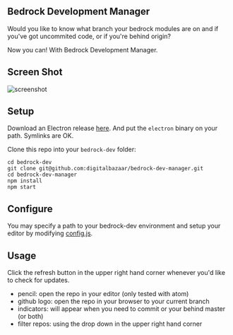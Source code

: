 ## Bedrock Development Manager
Would you like to know what branch your bedrock modules are on and if you've
got uncommited code, or if you're behind origin?

Now you can!  With Bedrock Development Manager.

## Screen Shot
![screenshot](https://github.com/digitalbazaar/bedrock-dev-manager/blob/screenshots/screenshots/bedrock-development-manager-screenshot.png)

## Setup

Download an Electron release [here](https://github.com/atom/electron/releases/).  And put the `electron` binary on your path.  Symlinks are OK.

Clone this repo into your `bedrock-dev` folder:
```
cd bedrock-dev
git clone git@github.com:digitalbazaar/bedrock-dev-manager.git
cd bedrock-dev-manager
npm install
npm start
```

## Configure
You may specify a path to your bedrock-dev environment and setup your editor
by modifying [config.js](https://github.com/digitalbazaar/bedrock-dev-manager/blob/master/config.js).

## Usage
Click the refresh button in the upper right hand corner whenever you'd like to
check for updates.
* pencil: open the repo in your editor (only tested with atom)
* github logo: open the repo in your browser to your current branch
* indicators: will appear when you need to commit or your behind master (or both)
* filter repos: using the drop down in the upper right hand corner
